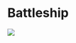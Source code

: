 # Battleship
![](https://pierreolssonkruse.files.wordpress.com/2015/11/battleship-screenshot.png?w=660)
